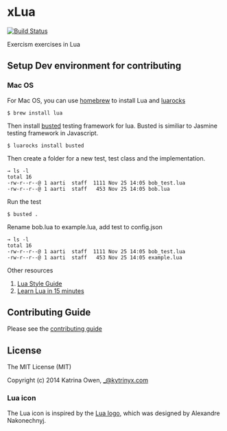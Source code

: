 # xLua

[![Build Status](https://travis-ci.org/exercism/xlua.svg?branch=master)](https://travis-ci.org/exercism/xlua)

Exercism exercises in Lua

## Setup Dev environment for contributing

### Mac OS

For Mac OS, you can use [homebrew][1] to install Lua and [luarocks][2]

    $ brew install lua

Then install [busted][3] testing framework for lua. Busted is similiar to Jasmine testing framework in Javascript.

    $ luarocks install busted

Then create a folder for a new test, test class and the implementation.

    → ls -l
    total 16
    -rw-r--r--@ 1 aarti  staff  1111 Nov 25 14:05 bob_test.lua
    -rw-r--r--@ 1 aarti  staff   453 Nov 25 14:05 bob.lua

Run the test

    $ busted .

Rename bob.lua to example.lua, add test to config.json

    → ls -l
    total 16
    -rw-r--r--@ 1 aarti  staff  1111 Nov 25 14:05 bob_test.lua
    -rw-r--r--@ 1 aarti  staff   453 Nov 25 14:05 example.lua

Other resources

  1. [Lua Style Guide][4]
  2. [Learn Lua in 15 minutes][5]

## Contributing Guide

Please see the [contributing guide](https://github.com/exercism/x-api/blob/master/CONTRIBUTING.md#the-exercise-data)

## License

The MIT License (MIT)

Copyright (c) 2014 Katrina Owen, _@kytrinyx.com

### Lua icon
The Lua icon is inspired by the [Lua logo](http://www.lua.org/images/), which was designed by Alexandre Nakonechnyj.

[1]: http://brew.sh/
[2]: http://luarocks.org/
[3]: http://olivinelabs.com/busted/
[4]: https://github.com/Olivine-Labs/lua-style-guide
[5]: http://tylerneylon.com/a/learn-lua/
